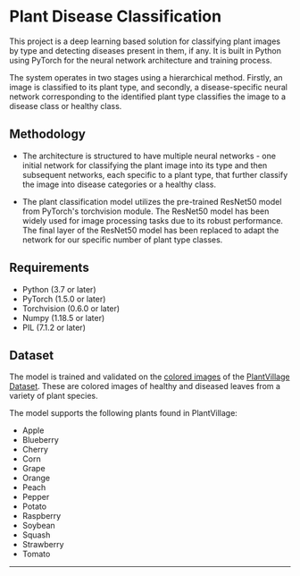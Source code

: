 # Plant Disease Classification

This project is a deep learning based solution for classifying plant images by type and detecting diseases present in them, if any. It is built in Python using PyTorch for the neural network architecture and training process.

The system operates in two stages using a hierarchical method. Firstly, an image is classified to its plant type, and secondly, a disease-specific neural network corresponding to the identified plant type classifies the image to a disease class or healthy class.

## Methodology

- The architecture is structured to have multiple neural networks - one initial network for classifying the plant image into its type and then subsequent networks, each specific to a plant type, that further classify the image into disease categories or a healthy class.

- The plant classification model utilizes the pre-trained ResNet50 model from PyTorch's torchvision module. The ResNet50 model has been widely used for image processing tasks due to its robust performance. The final layer of the ResNet50 model has been replaced to adapt the network for our specific number of plant type classes.

## Requirements

- Python (3.7 or later)
- PyTorch (1.5.0 or later)
- Torchvision (0.6.0 or later)
- Numpy (1.18.5 or later)
- PIL (7.1.2 or later)

## Dataset

The model is trained and validated on the [colored images](https://github.com/spMohanty/PlantVillage-Dataset/tree/master/raw/color) of the [PlantVillage Dataset](https://github.com/spMohanty/PlantVillage-Dataset/). These are colored images of healthy and diseased leaves from a variety of plant species.

The model supports the following plants found in PlantVillage:

- Apple
- Blueberry
- Cherry
- Corn
- Grape
- Orange
- Peach
- Pepper
- Potato
- Raspberry
- Soybean
- Squash
- Strawberry
- Tomato

---
